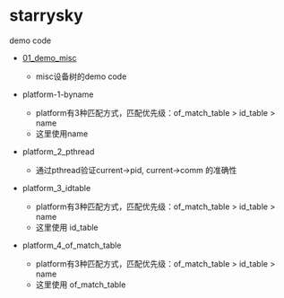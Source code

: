 # starrysky
demo code

- [01_demo_misc](https://github.com/tianzong2019/starrysky/tree/main/01_demo_misc)
  - misc设备树的demo code
  
- platform-1-byname
  - platform有3种匹配方式，匹配优先级：of_match_table > id_table > name
  - 这里使用name
  
- platform_2_pthread
  - 通过pthread验证current->pid, current->comm 的准确性
  
- platform_3_idtable
  - platform有3种匹配方式，匹配优先级：of_match_table > id_table > name
  - 这里使用 id_table
  
- platform_4_of_match_table
  - platform有3种匹配方式，匹配优先级：of_match_table > id_table > name
  - 这里使用 of_match_table
